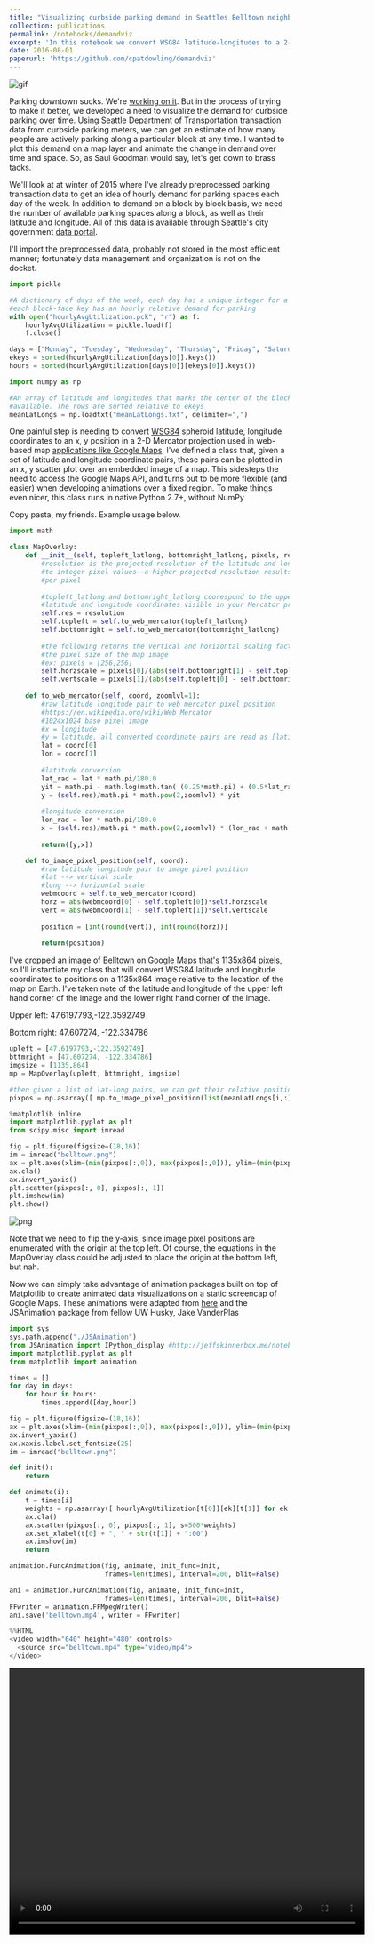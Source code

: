 ```yaml
---
title: "Visualizing curbside parking demand in Seattles Belltown neighborhhood"
collection: publications
permalink: /notebooks/demandviz
excerpt: 'In this notebook we convert WSG84 latitude-longitudes to a 2-D web Mercator projection for the purpose of animating demand for curbside parking in downtown Seattle over time. The notebook can be viewed online and the full code and dataset can be downloaded below.'
date: 2016-08-01
paperurl: 'https://github.com/cpatdowling/demandviz'
---
```


![gif](/images/notebooks_data/parking.gif)

Parking downtown sucks. We're [working on it](http://www.dailyuw.com/science/article_89372086-9f07-11e6-84c7-d7ada9ba17cf.html). But in the process of trying to make it better, we developed a need to visualize the demand for curbside parking over time. Using Seattle Department of Transportation transaction data from curbside parking meters, we can get an estimate of how many people are actively parking along a particular block at any time. I wanted to plot this demand on a map layer and animate the change in demand over time and space. So, as Saul Goodman would say, let's get down to brass tacks.

We'll look at at winter of 2015 where I've already preprocessed parking transaction data to get an idea of hourly demand for parking spaces each day of the week. In addition to demand on a block by block basis, we need the number of available parking spaces along a block, as well as their latitude and longitude. All of this data is available through Seattle's city government [data portal](https://data.seattle.gov/).

I'll import the preprocessed data, probably not stored in the most efficient manner; fortunately data management and organization is not on the docket.


```python
import pickle

#A dictionary of days of the week, each day has a unique integer for a block-face, and 
#each block-face key has an hourly relative demand for parking
with open("hourlyAvgUtilization.pck", "r") as f:
    hourlyAvgUtilization = pickle.load(f)
    f.close()

days = ["Monday", "Tuesday", "Wednesday", "Thursday", "Friday", "Saturday"] #parking is free on Sunday
ekeys = sorted(hourlyAvgUtilization[days[0]].keys())
hours = sorted(hourlyAvgUtilization[days[0]][ekeys[0]].keys())   

import numpy as np

#An array of latitude and longitudes that marks the center of the block-face with curbside parking
#available. The rows are sorted relative to ekeys
meanLatLongs = np.loadtxt("meanLatLongs.txt", delimiter=",")
```

One painful step is needing to convert [WSG84](https://en.wikipedia.org/wiki/World_Geodetic_System#A_new_World_Geodetic_System:_WGS_84) spheroid latitude, longitude coordinates to an x, y position in a 2-D Mercator projection used in web-based map [applications like Google Maps](https://en.wikipedia.org/wiki/Web_Mercator). I've defined a class that, given a set of latitude and longitude coordinate pairs, these pairs can be plotted in an x, y scatter plot over an embedded image of a map. This sidesteps the need to access the Google Maps API, and turns out to be more flexible (and easier) when developing animations over a fixed region. To make things even nicer, this class runs in native Python 2.7+, without NumPy

Copy pasta, my friends. Example usage below.


```python
import math

class MapOverlay:
    def __init__(self, topleft_latlong, bottomright_latlong, pixels, resolution=1024.0):
        #resolution is the projected resolution of the latitude and longitude coordinates
        #to integer pixel values--a higher projected resolution results in coordinate resolution
        #per pixel
        
        #topleft_latlong and bottomright_latlong coorespond to the upper right and bottom left
        #latitude and longitude coordinates visible in your Mercator projected map image
        self.res = resolution
        self.topleft = self.to_web_mercator(topleft_latlong)
        self.bottomright = self.to_web_mercator(bottomright_latlong)
        
        #the following returns the vertical and horizontal scaling factor of the projected coordinates to 
        #the pixel size of the map image
        #ex: pixels = [256,256]
        self.horzscale = pixels[0]/(abs(self.bottomright[1] - self.topleft[1]))
        self.vertscale = pixels[1]/(abs(self.topleft[0] - self.bottomright[0]))
        
    def to_web_mercator(self, coord, zoomlvl=1):
        #raw latitude longitude pair to web mercator pixel position
        #https://en.wikipedia.org/wiki/Web_Mercator
        #1024x1024 base pixel image
        #x = longitude
        #y = latitude, all converted coordinate pairs are read as [latitude, longitude]
        lat = coord[0]
        lon = coord[1]
    
        #latitude conversion
        lat_rad = lat * math.pi/180.0
        yit = math.pi - math.log(math.tan( (0.25*math.pi) + (0.5*lat_rad) ))
        y = (self.res)/math.pi * math.pow(2,zoomlvl) * yit
        
        #longitude conversion
        lon_rad = lon * math.pi/180.0
        x = (self.res)/math.pi * math.pow(2,zoomlvl) * (lon_rad + math.pi)
    
        return([y,x])

    def to_image_pixel_position(self, coord):
        #raw latitude longitude pair to image pixel position
        #lat --> vertical scale
        #long --> horizontal scale  
        webmcoord = self.to_web_mercator(coord)
        horz = abs(webmcoord[0] - self.topleft[0])*self.horzscale
        vert = abs(webmcoord[1] - self.topleft[1])*self.vertscale
    
        position = [int(round(vert)), int(round(horz))]
    
        return(position)
```

I've cropped an image of Belltown on Google Maps that's 1135x864 pixels, so I'll instantiate my class that will convert WSG84 latitude and longitude coordinates to positions on a 1135x864 image relative to the location of the map on Earth. I've taken note of the latitude and longitude of the upper left hand corner of the image and the lower right hand corner of the image.


Upper left: 47.6197793,-122.3592749

Bottom right: 47.607274, -122.334786


```python
upleft = [47.6197793,-122.3592749]
bttmright = [47.607274, -122.334786]
imgsize = [1135,864]
mp = MapOverlay(upleft, bttmright, imgsize)

#then given a list of lat-long pairs, we can get their relative positions on the image of the map
pixpos = np.asarray([ mp.to_image_pixel_position(list(meanLatLongs[i,:])) for i in range(256) ])
```


```python
%matplotlib inline
import matplotlib.pyplot as plt
from scipy.misc import imread

fig = plt.figure(figsize=(18,16))
im = imread("belltown.png")
ax = plt.axes(xlim=(min(pixpos[:,0]), max(pixpos[:,0])), ylim=(min(pixpos[:,1]), max(pixpos[:,1])))
ax.cla()
ax.invert_yaxis()
plt.scatter(pixpos[:, 0], pixpos[:, 1])
plt.imshow(im)
plt.show()
```


![png](/images/notebooks_data/output_9_0.png)


Note that we need to flip the y-axis, since image pixel positions are enumerated with the origin at the top left. Of course, the equations in the MapOverlay class could be adjusted to place the origin at the bottom left, but nah.

Now we can simply take advantage of animation packages built on top of Matplotlib to create animated data visualizations on a static screencap of Google Maps. These animations were adapted from [here](http://jeffskinnerbox.me/notebooks/javascript-viewer-for-matplotlib-animations.html) and the JSAnimation package from fellow UW Husky, Jake VanderPlas


```python
import sys
sys.path.append("./JSAnimation")
from JSAnimation import IPython_display #http://jeffskinnerbox.me/notebooks/javascript-viewer-for-matplotlib-animations.html
import matplotlib.pyplot as plt
from matplotlib import animation

times = []
for day in days:
    for hour in hours:
        times.append([day,hour])

fig = plt.figure(figsize=(18,16))
ax = plt.axes(xlim=(min(pixpos[:,0]), max(pixpos[:,0])), ylim=(min(pixpos[:,1]), max(pixpos[:,1])))
ax.invert_yaxis()
ax.xaxis.label.set_fontsize(25)
im = imread("belltown.png")

def init():
    return

def animate(i):
    t = times[i]
    weights = np.asarray([ hourlyAvgUtilization[t[0]][ek][t[1]] for ek in ekeys ])
    ax.cla()
    ax.scatter(pixpos[:, 0], pixpos[:, 1], s=500*weights)
    ax.set_xlabel(t[0] + ", " + str(t[1]) + ":00")
    ax.imshow(im)
    return

animation.FuncAnimation(fig, animate, init_func=init,
                        frames=len(times), interval=200, blit=False)
```

```python
ani = animation.FuncAnimation(fig, animate, init_func=init,
                        frames=len(times), interval=200, blit=False)
FFwriter = animation.FFMpegWriter()
ani.save('belltown.mp4', writer = FFwriter)
```


```python
%%HTML
<video width="640" height="480" controls>
  <source src="belltown.mp4" type="video/mp4">
</video>

```


<video width="640" height="480" controls>
  <source src="/images/notebooks_data/belltown.mp4" type="video/mp4">
</video>

